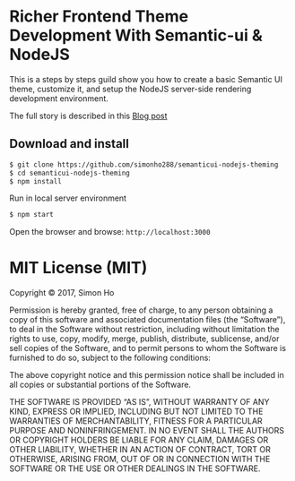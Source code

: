 # Richer Frontend Theme Development With Semantic-ui & NodeJS

This is a steps by steps guild show you how to create a basic Semantic UI theme, customize it, and setup the NodeJS server-side rendering development environment.

The full story is described in this [Blog post](https://blog.simonho.net/2017/11/beautiful-web-design-with-semantic-ui.html)

## Download and install

```bash
$ git clone https://github.com/simonho288/semanticui-nodejs-theming
$ cd semanticui-nodejs-theming
$ npm install
```

Run in local server environment
```bash
$ npm start
```

Open the browser and browse: `http://localhost:3000`


MIT License (MIT)
=====================

Copyright © 2017, Simon Ho

Permission is hereby granted, free of charge, to any person
obtaining a copy of this software and associated documentation
files (the “Software”), to deal in the Software without
restriction, including without limitation the rights to use,
copy, modify, merge, publish, distribute, sublicense, and/or sell
copies of the Software, and to permit persons to whom the
Software is furnished to do so, subject to the following
conditions:

The above copyright notice and this permission notice shall be
included in all copies or substantial portions of the Software.

THE SOFTWARE IS PROVIDED “AS IS”, WITHOUT WARRANTY OF ANY KIND,
EXPRESS OR IMPLIED, INCLUDING BUT NOT LIMITED TO THE WARRANTIES
OF MERCHANTABILITY, FITNESS FOR A PARTICULAR PURPOSE AND
NONINFRINGEMENT. IN NO EVENT SHALL THE AUTHORS OR COPYRIGHT
HOLDERS BE LIABLE FOR ANY CLAIM, DAMAGES OR OTHER LIABILITY,
WHETHER IN AN ACTION OF CONTRACT, TORT OR OTHERWISE, ARISING
FROM, OUT OF OR IN CONNECTION WITH THE SOFTWARE OR THE USE OR
OTHER DEALINGS IN THE SOFTWARE.

